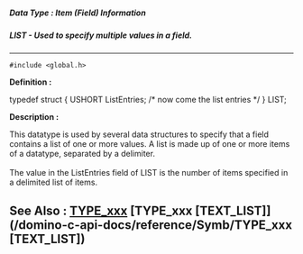 ##### Data Type : Item (Field) Information
##### LIST - Used to specify multiple values in a field.
---
```
#include <global.h>
```

**Definition :**

typedef struct {
   USHORT ListEntries;
/* now come the list entries */
} LIST;

**Description :**

This datatype is used by several data structures to specify that a field contains a list of one or more values.  A list is made up of one or more items of a datatype, separated by a delimiter.<br>
<br>
The value in the ListEntries field of LIST is the number of items specified in a delimited list of items.<br>



**See Also :**
[TYPE_xxx](/domino-c-api-docs/reference/Symb/TYPE_xxx)
[TYPE_xxx [TEXT_LIST]](/domino-c-api-docs/reference/Symb/TYPE_xxx [TEXT_LIST])
---
